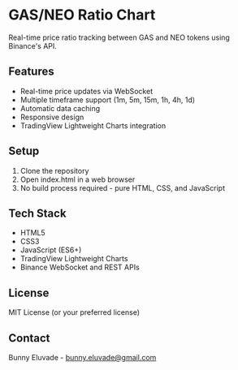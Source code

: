 # GAS/NEO Ratio Chart

Real-time price ratio tracking between GAS and NEO tokens using Binance's API.

## Features

- Real-time price updates via WebSocket
- Multiple timeframe support (1m, 5m, 15m, 1h, 4h, 1d)
- Automatic data caching
- Responsive design
- TradingView Lightweight Charts integration

## Setup

1. Clone the repository
2. Open index.html in a web browser
3. No build process required - pure HTML, CSS, and JavaScript

## Tech Stack

- HTML5
- CSS3
- JavaScript (ES6+)
- TradingView Lightweight Charts
- Binance WebSocket and REST APIs

## License

MIT License (or your preferred license)

## Contact

Bunny Eluvade - bunny.eluvade@gmail.com
